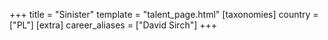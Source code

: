 +++
title = "Sinister"
template = "talent_page.html"
[taxonomies]
country = ["PL"]
[extra]
career_aliases = ["David Sirch"]
+++
